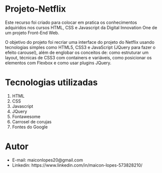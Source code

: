<h1>Projeto-Netflix</h1>
Este recurso foi criado para colocar em pratica os conhecimentos adquiridos nos cursos HTML, CSS e Javascript da Digital Innovation One de um projeto Front-End Web.

O objetivo do projeto foi recriar uma interface do projeto do Netflix usando tecnologias simples como HTML5, CSS3 e JavaScript (JQuery para fazer o efeito carousel), além de 
englobar os conceitos de: como estruturar um layout, técnicas de CSS3 com containers e variáveis, como posicionar os elementos com Flexbox e como usar plugins JQuery.

<h1>Tecnologias utilizadas</h1>
<ol>
<li>HTML</li>
<li>CSS</li>
<li>Javascript</li>
<li>JQuery</li>
<li>Fontawesome</li>
<li>Carrosel de corujas</li>
<li>Fontes do Google</li>
</ol>

<h1>Autor</h1>
<ul>
  <li>E-mail: maiconlopes20@gmail.com</li>
  <li>Linkedin: https://www.linkedin.com/in/maicon-lopes-573828210/</li>
</ul>
